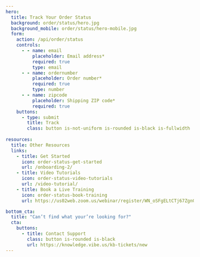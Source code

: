 ```yaml
---
hero:
  title: Track Your Order Status
  background: order/status/hero.jpg
  background_mobile: order/status/hero-mobile.jpg
  form:
    action: /api/order/status
    controls:
      - - name: email
          placeholder: Email address*
          required: true
          type: email
      - - name: ordernumber
          placeholder: Order number*
          required: true
          type: number
      - - name: zipcode
          placeholder: Shipping ZIP code*
          required: true
    buttons:
      - type: submit
        title: Track
        class: button is-not-uniform is-rounded is-black is-fullwidth
        
resources:
  title: Other Resources
  links:
    - title: Get Started
      icon: order-status-get-started
      url: /onboarding-2/
    - title: Video Tutorials
      icon: order-status-video-tutorials
      url: /video-tutorial/
    - title: Book a Live Training
      icon: order-status-book-training
      url: https://us02web.zoom.us/webinar/register/WN_oSFgELtCTj67ZgnGfdJ1wg

bottom_cta:
  title: "Can’t find what your’re looking for?"
  cta:
    buttons:
      - title: Contact Support
        class: button is-rounded is-black
        url: https://knowledge.vibe.us/kb-tickets/new
---
```


<Page />

<script setup>
import Page from '@/views/order/Status/Index.vue'
</script>
